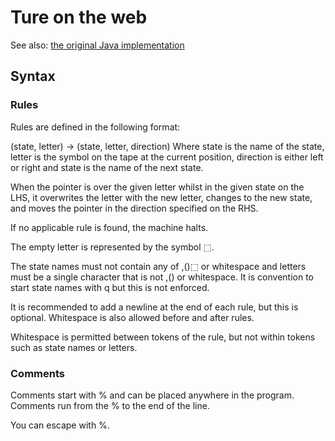 # Ture on the web

See also: [the original Java implementation](https://github.com/obfuscatedgenerated/Ture)

## Syntax

### Rules
Rules are defined in the following format:

(state, letter) -> (state, letter, direction)
Where state is the name of the state, letter is the symbol on the tape at the current position, direction is either left or right and state is the name of the next state.

When the pointer is over the given letter whilst in the given state on the LHS, it overwrites the letter with the new letter, changes to the new state, and moves the pointer in the direction specified on the RHS.

If no applicable rule is found, the machine halts.

The empty letter is represented by the symbol ⬚.

The state names must not contain any of ,()⬚ or whitespace and letters must be a single character that is not ,() or whitespace. It is convention to start state names with q but this is not enforced.

It is recommended to add a newline at the end of each rule, but this is optional. Whitespace is also allowed before and after rules.

Whitespace is permitted between tokens of the rule, but not within tokens such as state names or letters.

### Comments

Comments start with % and can be placed anywhere in the program. Comments run from the % to the end of the line.

You can escape with \%.
